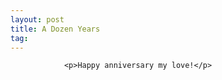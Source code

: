 ```yaml
---
layout: post
title: A Dozen Years
tag: 
---
```



                <p>Happy anniversary my love!</p>
            
